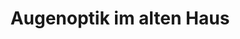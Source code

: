 ---
title: "Augenoptik im alten Haus"
url: /kirchheim-unter-teck/augenoptik-im-alten-haus/
shop: Optiker
---